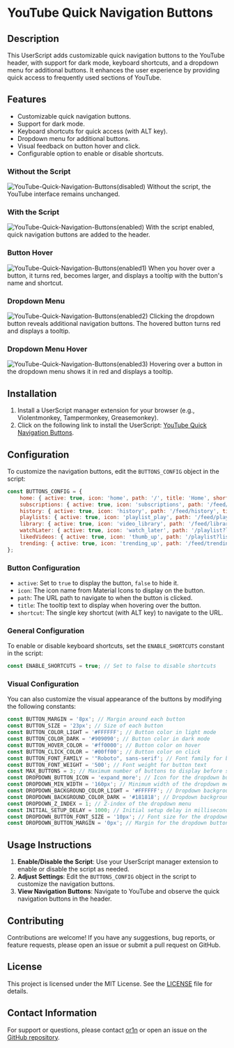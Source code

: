 # YouTube Quick Navigation Buttons

## Description

This UserScript adds customizable quick navigation buttons to the YouTube header, with support for dark mode, keyboard shortcuts, and a dropdown menu for additional buttons. It enhances the user experience by providing quick access to frequently used sections of YouTube.

## Features

- Customizable quick navigation buttons.
- Support for dark mode.
- Keyboard shortcuts for quick access (with ALT key).
- Dropdown menu for additional buttons.
- Visual feedback on button hover and click.
- Configurable option to enable or disable shortcuts.

### Without the Script

![YouTube-Quick-Navigation-Buttons(disabled)](https://github.com/user-attachments/assets/4f92446c-6f9e-4b27-aa6e-7f72307650d0)
Without the script, the YouTube interface remains unchanged.

### With the Script

![YouTube-Quick-Navigation-Buttons(enabled)](https://github.com/user-attachments/assets/9e6f517f-a25c-4a73-9aba-2da5f894b731)
With the script enabled, quick navigation buttons are added to the header.

### Button Hover

![YouTube-Quick-Navigation-Buttons(enabled1)](https://github.com/user-attachments/assets/74600699-badc-4814-ba5a-5e78c74b24de)
When you hover over a button, it turns red, becomes larger, and displays a tooltip with the button's name and shortcut.


### Dropdown Menu

![YouTube-Quick-Navigation-Buttons(enabled2)](https://github.com/user-attachments/assets/64dd1a42-14cf-4f76-97ad-28b5924b2666)
Clicking the dropdown button reveals additional navigation buttons. The hovered button turns red and displays a tooltip.

### Dropdown Menu Hover

![YouTube-Quick-Navigation-Buttons(enabled3)](https://github.com/user-attachments/assets/9fddfcd8-1e57-40ef-9b56-72dc8c237588)
Hovering over a button in the dropdown menu shows it in red and displays a tooltip.


## Installation

1. Install a UserScript manager extension for your browser (e.g., Violentmonkey, Tampermonkey, Greasemonkey).
2. Click on the following link to install the UserScript: [YouTube Quick Navigation Buttons](https://github.com/or1n/YouTube-Quick-Navigation-Buttons/raw/main/YouTube%20Quick%20Navigation%20Buttons.js).

## Configuration

To customize the navigation buttons, edit the `BUTTONS_CONFIG` object in the script:

```javascript
const BUTTONS_CONFIG = {
    home: { active: true, icon: 'home', path: '/', title: 'Home', shortcut: 'h' },
    subscriptions: { active: true, icon: 'subscriptions', path: '/feed/subscriptions', title: 'Subscriptions', shortcut: 's' },
    history: { active: true, icon: 'history', path: '/feed/history', title: 'History', shortcut: 'y' },
    playlists: { active: true, icon: 'playlist_play', path: '/feed/playlists', title: 'Playlists', shortcut: 'p' },
    library: { active: true, icon: 'video_library', path: '/feed/library', title: 'Library', shortcut: 'l' },
    watchLater: { active: true, icon: 'watch_later', path: '/playlist?list=WL', title: 'Watch Later', shortcut: 'w' },
    likedVideos: { active: true, icon: 'thumb_up', path: '/playlist?list=LL', title: 'Liked Videos', shortcut: 'v' },
    trending: { active: true, icon: 'trending_up', path: '/feed/trending', title: 'Trending', shortcut: 't' }
};
```

### Button Configuration

- `active`: Set to `true` to display the button, `false` to hide it.
- `icon`: The icon name from Material Icons to display on the button.
- `path`: The URL path to navigate to when the button is clicked.
- `title`: The tooltip text to display when hovering over the button.
- `shortcut`: The single key shortcut (with ALT key) to navigate to the URL.

### General Configuration

To enable or disable keyboard shortcuts, set the `ENABLE_SHORTCUTS` constant in the script:

```javascript
const ENABLE_SHORTCUTS = true; // Set to false to disable shortcuts
```

### Visual Configuration

You can also customize the visual appearance of the buttons by modifying the following constants:

```javascript
const BUTTON_MARGIN = '8px'; // Margin around each button
const BUTTON_SIZE = '23px'; // Size of each button
const BUTTON_COLOR_LIGHT = '#FFFFFF'; // Button color in light mode
const BUTTON_COLOR_DARK = '#909090'; // Button color in dark mode
const BUTTON_HOVER_COLOR = '#ff0000'; // Button color on hover
const BUTTON_CLICK_COLOR = '#00ff00'; // Button color on click
const BUTTON_FONT_FAMILY = '"Roboto", sans-serif'; // Font family for button text
const BUTTON_FONT_WEIGHT = '500'; // Font weight for button text
const MAX_BUTTONS = 3; // Maximum number of buttons to display before showing the dropdown
const DROPDOWN_BUTTON_ICON = 'expand_more'; // Icon for the dropdown button
const DROPDOWN_MIN_WIDTH = '160px'; // Minimum width of the dropdown menu
const DROPDOWN_BACKGROUND_COLOR_LIGHT = '#FFFFFF'; // Dropdown background color in light mode
const DROPDOWN_BACKGROUND_COLOR_DARK = '#181818'; // Dropdown background color in dark mode
const DROPDOWN_Z_INDEX = 1; // Z-index of the dropdown menu
const INITIAL_SETUP_DELAY = 1000; // Initial setup delay in milliseconds
const DROPDOWN_BUTTON_FONT_SIZE = '10px'; // Font size for the dropdown button
const DROPDOWN_BUTTON_MARGIN = '0px'; // Margin for the dropdown button
```

## Usage Instructions

1. **Enable/Disable the Script**: Use your UserScript manager extension to enable or disable the script as needed.
2. **Adjust Settings**: Edit the `BUTTONS_CONFIG` object in the script to customize the navigation buttons.
3. **View Navigation Buttons**: Navigate to YouTube and observe the quick navigation buttons in the header.

## Contributing

Contributions are welcome! If you have any suggestions, bug reports, or feature requests, please open an issue or submit a pull request on GitHub.

## License

This project is licensed under the MIT License. See the [LICENSE](https://github.com/or1n/YouTube-Quick-Navigation-Buttons/blob/main/LICENSE) file for details.

## Contact Information

For support or questions, please contact [or1n](https://github.com/or1n) or open an issue on the [GitHub repository](https://github.com/or1n/YouTube-Quick-Navigation-Buttons/issues).
